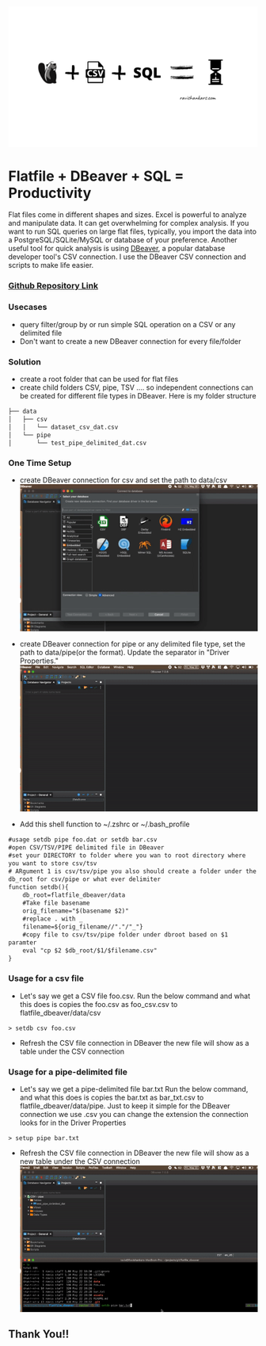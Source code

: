 ![](https://github.com/ravishan16/flatfile_dbeaver/blob/master/assets/flatfile_dbeaver.png?raw=true)
# Flatfile + DBeaver + SQL = Productivity

Flat files come in different shapes and sizes. Excel is powerful to analyze and manipulate data. It can get overwhelming for complex analysis. If you want to run SQL queries on large flat files, typically, you import the data into a PostgreSQL/SQLite/MySQL or database of your preference. Another useful tool for quick analysis is using [DBeaver](https://DBeaver.io/), a popular database developer tool's CSV connection. I use the DBeaver CSV connection and scripts to make life easier. 

### [Github Repository Link](https://github.com/ravishan16/flatfile_dbeaver)


### Usecases

- query filter/group by or run simple SQL operation on a CSV or any delimited file
- Don't want to create a new DBeaver connection for every file/folder

### Solution

- create a root folder that can be used for flat files
- create child folders CSV, pipe, TSV .... so independent connections can be created for different file types in DBeaver. Here is my folder structure
``` shell
├── data
│   ├── csv
│   │   └── dataset_csv_dat.csv
│   └── pipe
│       └── test_pipe_delimited_dat.csv
```

### One Time Setup

- create DBeaver connection for csv and set the path to data/csv
![](https://github.com/ravishan16/flatfile_dbeaver/blob/master/assets/create_csv_connection.gif?raw=true)


- create DBeaver connection for pipe or any delimited file type, set the path to data/pipe(or the format). Update the separator in "Driver Properties."
![](https://github.com/ravishan16/flatfile_dbeaver/blob/master/assets/create_pipe_connection.gif?raw=true)

- Add this shell function to ~/.zshrc or ~/.bash_profile

``` shell
#usage setdb pipe foo.dat or setdb bar.csv
#open CSV/TSV/PIPE delimited file in DBeaver
#set your DIRECTORY to folder where you wan to root directory where you want to store csv/tsv
# ARgument 1 is csv/tsv/pipe you also should create a folder under the db_root for csv/pipe or what ever delimiter
function setdb(){
	db_root=flatfile_dbeaver/data
	#Take file basename
	orig_filename="$(basename $2)"
	#replace . with _
	filename=${orig_filename//"."/"_"}
	#copy file to csv/tsv/pipe folder under dbroot based on $1 paramter
	eval "cp $2 $db_root/$1/$filename.csv"
}

```

### Usage for a csv file

- Let's say we get a CSV file foo.csv. Run the below command and what this does is copies the foo.csv as foo_csv.csv to flatfile_dbeaver/data/csv

``` shell
> setdb csv foo.csv
```
- Refresh the CSV file connection in DBeaver the new file will show as a table under the CSV connection


### Usage for a pipe-delimited file

- Let's say we get a pipe-delimited file bar.txt Run the below command, and what this does is copies the bar.txt as bar_txt.csv to flatfile_dbeaver/data/pipe. Just to keep it simple for the DBeaver connection we use .csv you can change the extension the connection looks for in the Driver Properties

``` shell
> setup pipe bar.txt
``` 

- Refresh the CSV file connection in DBeaver the new file will show as a new table under the CSV connection
![](https://github.com/ravishan16/flatfile_dbeaver/blob/master/assets/move_refresh.gif?raw=true)


## Thank You!!